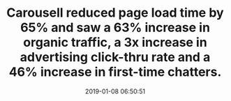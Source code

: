 ---
layout: post
title:  "Carousell reduced page load time by 65% and saw a 63% increase in organic traffic, a 3x increase in advertising click-thru rate and a 46% increase in first-time chatters."
storySource: "https://www.youtube.com/watch?v=SJiKWwBtQaU"
date:   2019-01-08 06:50:51
img:
 image: "carousell-logo.png"
 alt: "Carousell Logo"
tags:
 - traffic
 - ads
 - "2018"
permalink: "/{{ page.date | date: '%Y/%m/%d' }}/{{ page.fileSlug }}/"
---